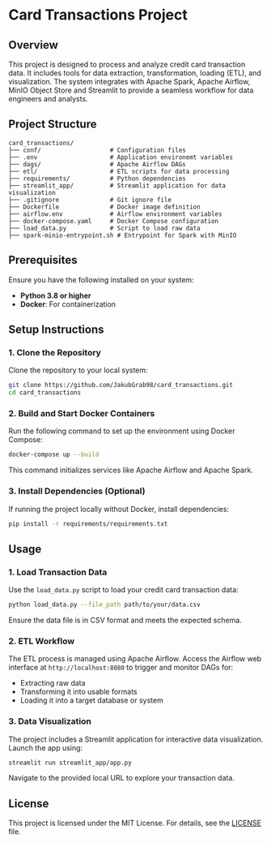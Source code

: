 
# Card Transactions Project

## Overview

This project is designed to process and analyze credit card transaction data. It includes tools for data extraction, transformation, loading (ETL), and visualization. The system integrates with Apache Spark, Apache Airflow, MinIO Object Store and Streamlit to provide a seamless workflow for data engineers and analysts.

## Project Structure

```
card_transactions/
├── conf/                   # Configuration files
├── .env                    # Application environemt variables
├── dags/                   # Apache Airflow DAGs
├── etl/                    # ETL scripts for data processing
├── requirements/           # Python dependencies
├── streamlit_app/          # Streamlit application for data visualization
├── .gitignore              # Git ignore file
├── Dockerfile              # Docker image definition
├── airflow.env             # Airflow environment variables
├── docker-compose.yaml     # Docker Compose configuration
├── load_data.py            # Script to load raw data
├── spark-minio-entrypoint.sh # Entrypoint for Spark with MinIO
```

## Prerequisites

Ensure you have the following installed on your system:

- **Python 3.8 or higher**
- **Docker**: For containerization

## Setup Instructions

### 1. Clone the Repository

Clone the repository to your local system:

```bash
git clone https://github.com/JakubGrab98/card_transactions.git
cd card_transactions
```

### 2. Build and Start Docker Containers

Run the following command to set up the environment using Docker Compose:

```bash
docker-compose up --build
```

This command initializes services like Apache Airflow and Apache Spark.

### 3. Install Dependencies (Optional)

If running the project locally without Docker, install dependencies:

```bash
pip install -r requirements/requirements.txt
```

## Usage

### 1. Load Transaction Data

Use the `load_data.py` script to load your credit card transaction data:

```bash
python load_data.py --file_path path/to/your/data.csv
```

Ensure the data file is in CSV format and meets the expected schema.

### 2. ETL Workflow

The ETL process is managed using Apache Airflow. Access the Airflow web interface at `http://localhost:8080` to trigger and monitor DAGs for:

- Extracting raw data
- Transforming it into usable formats
- Loading it into a target database or system

### 3. Data Visualization

The project includes a Streamlit application for interactive data visualization. Launch the app using:

```bash
streamlit run streamlit_app/app.py
```

Navigate to the provided local URL to explore your transaction data.

## License

This project is licensed under the MIT License. For details, see the [LICENSE](LICENSE) file.
